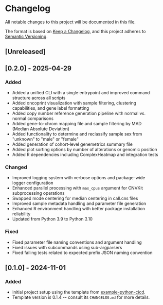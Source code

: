 # Changelog
All notable changes to this project will be documented in this file.

The format is based on [Keep a Changelog](https://keepachangelog.com/en/1.0.0/),
and this project adheres to [Semantic Versioning](https://semver.org/spec/v2.0.0.html).

## [Unreleased]

## [0.2.0] - 2025-04-29
### Added
- Added a unified CLI with a single entrypoint and improved command structure across all scripts
- Added oncoprint visualization with sample filtering, clustering capabilities, and gene label formatting
- Added copy number reference generation pipeline with normal vs. normal comparisons
- Added gene-to-chrom mapping file and sample filtering by MAD (Median Absolute Deviation)
- Added functionality to determine and reclassify sample sex from "unknown" to "male" or "female"
- Added generation of cohort-level genemetrics summary file
- Added plot sorting options by number of alterations or genomic position
- Added R dependencies including ComplexHeatmap and integration tests

### Changed
- Improved logging system with verbose options and package-wide logger configuration
- Enhanced parallel processing with `max_cpus` argument for CNVKit subprocessing operations
- Swapped mode centering for median centering in call.cns files
- Improved sample metadata handling and parameter file generation
- Enhanced R environment handling with better package installation reliability
- Updated from Python 3.9 to Python 3.10

### Fixed
- Fixed parameter file naming conventions and argument handling
- Fixed issues with subcommands using sub-argparsers
- Fixed failing tests related to expected prefix JSON naming convention

## [0.1.0] - 2024-11-01
### Added
- Initial project setup using the template from [example-python-cicd](https://gitlab.internal.sanger.ac.uk/team113sanger/common/example-python-cicd).
- Template version is 0.1.4 -- consult its `CHANGELOG.md` for more details.
